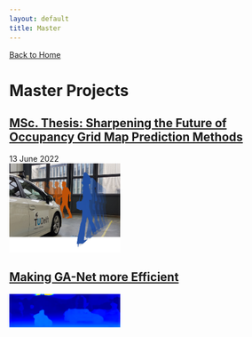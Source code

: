 ```yaml
---
layout: default
title: Master
---
```

[Back to Home](./index.md)
# Master Projects

## [MSc. Thesis: Sharpening the Future of Occupancy Grid Map Prediction Methods](./msthesis.md)
13 June 2022 \
[<img src="/assets/img/motion_prediction.png" alt="ogmpred" width="200"/>](./msthesis.md)

## [Making GA-Net more Efficient](./ganet.md)
[<img src="/assets/img/ganet_res.png" alt="ganet" width="200"/>](./ganet.md)
